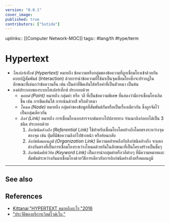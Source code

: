 ```yaml
---
version: "0.0.1"
cover_image:
published: true
contributors: ["Sutida"]
---
```

uplinks::  [[Computer Network-MOC]]
tags:: #lang/th #type/term

# Hypertext
- *ไฮเปอร์เท็กซ์ (Hypertext)* หมายถึง ข้อความหรือกลุ่มของข้อความที่ถูกเชื่อมโยงเข้าด้วยกันแบบปฏิสัมพันธ์ (Interaction) ด้วยการนำข้อความที่ใช้มาเป็นจุดเชื่อมโยงซึ่งจะปรากฏในลักษณะที่เด่นกว่าข้อความอื่น เช่น เป็นคำที่ขีดเส้นใต้หรือคำที่เป็นตัวหนา เป็นต้น 
- องค์ประกอบของระบบไฮเปอร์เท็กซ์ ประกอบด้วย  
	- *พอยต์ (Point)* หมายถึง กลุ่มคำ หรือ วลี ที่เป็นข้อความพิเศษ ที่แสดงว่ามีการเชื่อมโยงเกิดขึ้น เช่น การขีดเส้นใต้ การเน้นด้วยสี หรือตัวหนา 
	- *โหนด (Node)* หมายถึง กลุ่มคำของข้อมูลที่สัมพันธ์กันหรือเป็นเรื่องเดียวกัน ซึ่งถูกจัดไว้เป็นกลุ่มเดียวกัน 
	- *ลิงก์ (Link)* หมายถึง การเชื่อมโยงเอกสารจากต้นทางไปปลายทาง จำแนกลิงก์ออกได้เป็น 3 ชนิด ประกอบด้วย
		1. *ลิงก์ชนิดอ้างถึง (Referential Link)* ใช้สำหรับเชื่อมโยงโดยอ้างถึงโดยตรงระหว่างจุดสองจุด เช่น ปุ่มที่มีข้อความลิงก์ไปข้างหน้า หรือย้อนกลับ
		2. *ลิงก์ชนิดแผนภูมิ (Organization Link)* มีความคล้ายคลึงกับลิงก์ชนิดอ้างถึง จะแตกต่างกันตรงที่เป็นการเชื่อมโยงระหว่างโหนดด้วยกันในลักษณะที่เป็นโครงสร้างเป็นชั้นๆ 
		3. *ลิงก์ชนิดคีย์เวิร์ด (Keyword Link)* เป็นการนำกลุ่มคำหรือวลีต่างๆ ที่มีความหมายและสัมพันธ์ระหว่างกันมาเชื่อมโยงด้วยวิธีการเดียวกับการลิงก์ชนิดอ้างถึงหรือแผนภูมิ
---
## See also
## References
- [Kittanai,"HYPERTEXT หมายถึงอะไร,"2016](https://sites.google.com/site/cam5910122137020/homework4/cng-khnkhwa-hakhwam-hmay-khxng-kha-tx-pi-ni/hypertext?tmpl=/system/app/templates/print/&showPrintDialog=1)
- ["ประวัติของบริการเวิลด์ไวด์เว็บ,"](https://sites.google.com/site/knowledgeofinternet/phathnakar-khxng-xinthexrnet/prawati-khxng-brikar-weild-wid-web)
